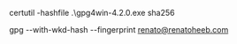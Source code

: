 certutil -hashfile .\gpg4win-4.2.0.exe sha256


gpg --with-wkd-hash --fingerprint renato@renatoheeb.com